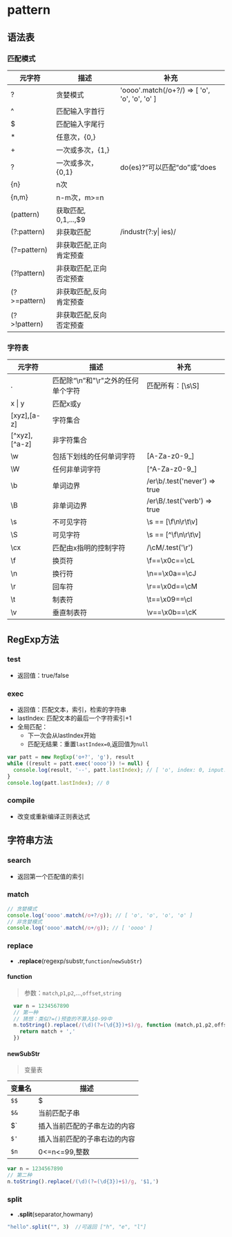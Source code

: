 # pattern

## 语法表

### 匹配模式
| 元字符       | 描述                    | 补充                                          |
| ------------ | ----------------------- | --------------------------------------------- |
| ?            | 贪婪模式                | 'oooo'.match(/o+?/) => [ 'o', 'o', 'o', 'o' ] |
| ^            | 匹配输入字首行          |                                               |
| $            | 匹配输入字尾行          |                                               |
| *            | 任意次，{0,}            |                                               |
| +            | 一次或多次，{1,}        |                                               |
| ?            | 一次或多次，{0,1}       | do(es)?”可以匹配“do”或“does               |
| {n}          | n次                     |                                               |
| {n,m}        | n-m次，m>=n             |                                               |
| (pattern)    | 获取匹配, $0,$1,...,$9  |                                               |
| (?:pattern)  | 非获取匹配              | /industr(?:y\| ies)/                          |
| (?=pattern)  | 非获取匹配,正向肯定预查 |                                               |
| (?!pattern)  | 非获取匹配,正向否定预查 |                                               |
| (?>=pattern) | 非获取匹配,反向肯定预查 |                                               |
| (?>!pattern) | 非获取匹配,反向否定预查 |                                               |

### 字符表
| 元字符        | 描述                                 | 补充                         |
| ------------- | ------------------------------------ | ---------------------------- |
| .             | 匹配除“\n”和"\r"之外的任何单个字符 | 匹配所有：[\s\S]             |
| x \| y        | 匹配x或y                             |                              |
| [xyz],[a-z]   | 字符集合                             |                              |
| [^xyz],[^a-z] | 非字符集合                           |                              |
| \w            | 包括下划线的任何单词字符             | [A-Za-z0-9_]                 |
| \W            | 任何非单词字符                       | [^A-Za-z0-9_]                |
| \b            | 单词边界                             | /er\b/.test('never') => true |
| \B            | 非单词边界                           | /er\B/.test('verb') => true  |
| \s            | 不可见字符                           | \s == [\f\n\r\t\v]           |
| \S            | 可见字符                             | \s == [^\f\n\r\t\v]          |
| \cx           | 匹配由x指明的控制字符                | /\cM/.test('\r')             |
| \f            | 换页符                               | \f==\x0c==\cL                |
| \n            | 换行符                               | \n==\x0a==\cJ                |
| \r            | 回车符                               | \r==\x0d==\cM                |
| \t            | 制表符                               | \t==\x09==\cl                |
| \v            | 垂直制表符                           | \v==\x0b==\cK                |


## RegExp方法

### test
* 返回值：true/false

### exec
* 返回值：匹配文本，索引，检索的字符串
* lastIndex: 匹配文本的最后一个字符索引+1
* 全局匹配：
  * 下一次会从lastIndex开始
  * 匹配无结果：重置`lastIndex=0`,返回值为`null`
```js
var patt = new RegExp('o+?', 'g'), result
while ((result = patt.exec('oooo')) != null) {
  console.log(result, '--', patt.lastIndex); // [ 'o', index: 0, input: 'oooo', groups: undefined ] -- 1
}
console.log(patt.lastIndex); // 0
```
### compile
* 改变或重新编译正则表达式

## 字符串方法
### search
* 返回第一个匹配值的索引
### match
```js
// 贪婪模式
console.log('oooo'.match(/o+?/g)); // [ 'o', 'o', 'o', 'o' ] 
// 非贪婪模式
console.log('oooo'.match(/o+/g)); // [ 'oooo' ]
```
### replace
* **.replace**(regexp/substr,`function`/`newSubStr`)
#### function
> 参数：`match`,`p1`,`p2`,...,`offset`,`string`
  ```js
    var n = 1234567890
    // 第一种
    // 猜想：类似?=()预查的不算入$0-99中
    n.toString().replace(/(\d)(?=(\d{3})+$)/g, function (match,p1,p2,offset,string) {
      return match + ','
    })
  ```
#### newSubStr
> 变量表

  | 变量名 | 描述                         |
  | ------ | ---------------------------- |
  | `$$`   | $                            |
  | `$&`   | 当前匹配子串                 |
  | $`     | 插入当前匹配的子串左边的内容 |
  | `$'`   | 插入当前匹配的子串右边的内容 |
  | `$n`   | 0<=n<=99,整数                |
  ```js
  var n = 1234567890
  // 第二种
  n.toString().replace(/(\d)(?=(\d{3})+$)/g, '$1,')
  ```
  ### split
  * **.split**(separator,howmany)
  
  ```js
  "hello".split("", 3)	//可返回 ["h", "e", "l"]
  ```
